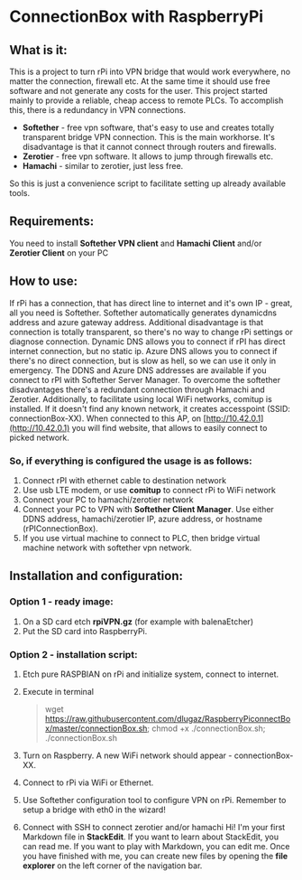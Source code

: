 # ConnectionBox with RaspberryPi

## What is it: 
This is a project to turn rPi into VPN bridge that would work everywhere, no matter the connection, firewall etc. At the same time it should use free software and not generate any costs for the user. This project started mainly to provide a reliable, cheap access to remote PLCs. To accomplish this, there is a redundancy in VPN connections.

-   **Softether** - free vpn software, that's easy to use and creates totally transparent bridge VPN connection. This is the main workhorse. It's disadvantage is that it cannot connect through routers and firewalls.
-   **Zerotier** - free vpn software. It allows to jump through firewalls etc.
-   **Hamachi** - similar to zerotier, just less free.

So this is just a convenience script to facilitate setting up already available tools. 
## Requirements:
You need to install **Softether VPN client** and **Hamachi Client** and/or **Zerotier Client** on your PC
## How to use: 
 If rPi has a connection, that has direct line to internet and it's own IP - great, all you need is Softether. Softether automatically generates dynamicdns address and azure gateway address. Additional disadvantage is that connection is totally transparent, so there's no way to change rPi settings or diagnose connection. Dynamic DNS allows you to connect if rPI has direct internet connection, but no static ip. Azure DNS allows you to connect if there's no direct connection, but is slow as hell, so we can use it only in emergency. The DDNS and Azure DNS addresses are available if you connect to rPI with Softether Server Manager. 
To overcome the softether disadvantages there's a redundant connection through Hamachi and Zerotier. 
Additionally, to facilitate using local WiFi networks, comitup is installed. If it doesn't find any known network, it creates accesspoint (SSID: connectionBox-XX). When connected to this AP, on [http://10.42.0.1](http://10.42.0.1) you will find website, that allows to easily connect to picked network.

### So, if everything is configured the usage is as follows:

1.  Connect rPI with ethernet cable to destination network
2.  Use usb LTE modem, or use **comitup** to connect rPi to WiFi network
3.  Connect your PC to hamachi/zerotier network
4.  Connect your PC to VPN with **Softether Client Manager**. Use either DDNS address, hamachi/zerotier IP, azure address, or hostname (rPIConnectionBox).
5.  If you use virtual machine to connect to PLC, then bridge virtual machine network with softether vpn network.

## Installation and configuration: 

### Option 1 - ready image:

1.  On a SD card etch **rpiVPN.gz** (for example with balenaEtcher)
2.  Put the SD card into RaspberryPi.

### Option 2 - installation script:

1.  Etch pure RASPBIAN on rPi and initialize system, connect to internet.
    
2.  Execute in terminal
	>  wget https://raw.githubusercontent.com/dlugaz/RaspberryPiconnectBox/master/connectionBox.sh; chmod +x ./connectionBox.sh; ./connectionBox.sh
    
4.  Turn on Raspberry. A new WiFi network should appear - connectionBox-XX.
    
5.  Connect to rPi via WiFi or Ethernet.
    
6.  Use Softether configuration tool to configure VPN on rPi. Remember to setup a bridge with eth0 in the wizard!
    
7.  Connect with SSH to connect zerotier and/or hamachi
Hi! I'm your first Markdown file in **StackEdit**. If you want to learn about StackEdit, you can read me. If you want to play with Markdown, you can edit me. Once you have finished with me, you can create new files by opening the **file explorer** on the left corner of the navigation bar.

